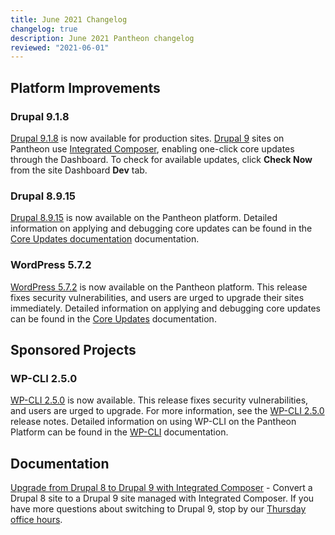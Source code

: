 ```yaml
---
title: June 2021 Changelog
changelog: true
description: June 2021 Pantheon changelog
reviewed: "2021-06-01"
---
```


## Platform Improvements

### Drupal 9.1.8

[Drupal 9.1.8](https://www.drupal.org/project/drupal/releases/9.1.8) is now available for production sites. [Drupal 9](/drupal-9) sites on Pantheon use [Integrated Composer](/guides/integrated-composer), enabling one-click core updates through the Dashboard. To check for available updates, click **Check Now** from the site Dashboard **Dev** tab.

<!-- excerpt -->

### Drupal 8.9.15

[Drupal 8.9.15](https://www.drupal.org/project/drupal/releases/8.9.15) is now available on the Pantheon platform. Detailed information on applying and debugging core updates can be found in the [Core Updates documentation](/core-updates) documentation.

### WordPress 5.7.2

[WordPress 5.7.2](https://wordpress.org/news/2021/05/wordpress-5-7-2-security-release/) is now available on the Pantheon platform. This release fixes security vulnerabilities, and users are urged to upgrade their sites immediately. Detailed information on applying and debugging core updates can be found in the [Core Updates](/core-updates) documentation.


## Sponsored Projects

### WP-CLI 2.5.0

[WP-CLI 2.5.0](https://make.wordpress.org/cli/2021/05/19/wp-cli-v2-5-0-release-notes/) is now available. This release fixes security vulnerabilities, and users are urged to upgrade. For more information, see the [WP-CLI 2.5.0](https://make.wordpress.org/cli/2021/05/19/wp-cli-v2-5-0-release-notes/) release notes. Detailed information on using WP-CLI on the Pantheon Platform can be found in the [WP-CLI](/wp-cli) documentation.

## Documentation

[Upgrade from Drupal 8 to Drupal 9 with Integrated Composer](/guides/drupal-9-migration/upgrade-to-d9) - Convert a Drupal 8 site to a Drupal 9 site managed with Integrated Composer. If you have more questions about switching to Drupal 9, stop by our [Thursday office hours](https://pantheon.io/developers/office-hours).
